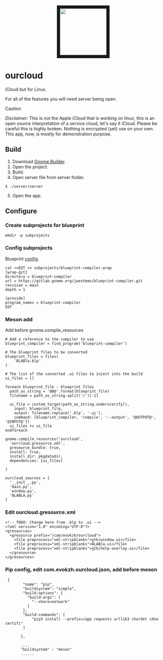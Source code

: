 <p align="center">
<img src="https://github.com/himark1977/ourcloud/assets/98144874/11f2fd10-d2db-46d2-919d-c68aca65114a" width="150" height="150" border="10"/>
</p>

# ourcloud

iCloud but for Linux.

For all of the features you will need server being open.

> [!CAUTION]
> *Disclaimer:* This is not the Apple iCloud that is working on linux, this is an open source interpretation of a service cloud, let's say it iCloud.
> Please be careful this is highly broken.
> Nothing is encrypted (yet) use on your own.
> This app, now, is mostly for demonstration purpose.

## Build
1. Download [Gnome Builder](https://apps.gnome.org/ro/Builder/).
2. Open the project.
3. Build.
4. Open server file from server folder.

```
$ ./server/server
```

5. Open the app.

## Configure
### Create subprojects for blueprint

```
mkdir -p subprojects 
```

### Config subprojects
Blueprint [config](https://jwestman.pages.gitlab.gnome.org/blueprint-compiler/setup.html).

```
cat <<EOT >> subprojects/blueprint-compiler.wrap
[wrap-git]
directory = blueprint-compiler
url = https://gitlab.gnome.org/jwestman/blueprint-compiler.git
revision = main
depth = 1

[provide]
program_names = blueprint-compiler
EOT
```

### Meson add
Add before gnome.compile_resources

```
# Add a reference to the compiler to use
blueprint_compiler = find_program('blueprint-compiler')

# The blueprint files to be converted
blueprint_files = files(
    'BLABla.blp'
)
```

```
# The list of the converted .ui files to inject into the build
ui_files = []

foreach blueprint_file : blueprint_files
  path_as_string = '@0@'.format(blueprint_file)
  filename = path_as_string.split('/')[-1]

  ui_file = custom_target(path_as_string.underscorify(),
    input: blueprint_file,
    output: filename.replace('.blp', '.ui'),
    command: [blueprint_compiler, 'compile', '--output', '@OUTPUT@', '@INPUT@'])
  ui_files += ui_file
endforeach
```

```
gnome.compile_resources('ourcloud',
  'ourcloud.gresource.xml',
  gresource_bundle: true,
  install: true,
  install_dir: pkgdatadir,
  dependencies: [ui_files]

)
```

```
ourcloud_sources = [
  '__init__.py',
  'main.py',
  'window.py',
  'BLABLA.py'
]
```

### Edit ourcloud.gresource.xml

```
<!-- TODO: Change here from .blp to .ui -->
<?xml version="1.0" encoding="UTF-8"?>
<gresources>
  <gresource prefix="/com/evokzh/ourcloud">
    <file preprocess="xml-stripblanks">gtk/window.ui</file>
    <file preprocess="xml-stripblanks">BLABla.ui</file>
    <file preprocess="xml-stripblanks">gtk/help-overlay.ui</file>
  </gresource>
</gresources>
```

### Pip config, edit com.evokzh.ourcloud.json, add before meson

```
 {
        "name": "pip",
        "buildsystem": "simple",
        "build-options": {
          "build-args": [
            "--share=network"
          ]
        },
        "build-commands": [
            "pip3 install --prefix=/app requests urllib3 chardet idna certifi"
        ]

       },

       ....
       "buildsystem" : "meson"
       ......
```
